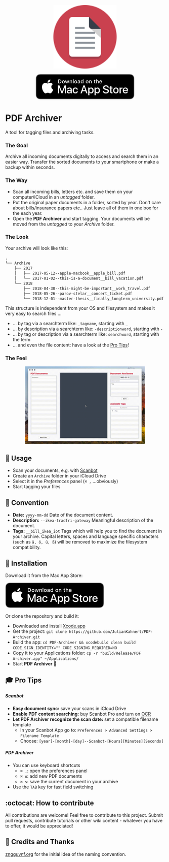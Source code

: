 <p align="center">
<a href="https://itunes.apple.com/app/pdf-archiver/id1352719750" target="itunes_store">
  <img src="assets/AppIcon.svg" width="200px">
</a>
</p>

<p align="center">
<a href="https://itunes.apple.com/app/pdf-archiver/id1352719750" target="itunes_store">
  <img src="assets/MacAppStoreBadge.svg">
</a>
</p>

# PDF Archiver
A tool for tagging files and archiving tasks.

### The Goal
Archive all incoming documents digitally to access and search them in an easier way.
Transfer the sorted documents to your smartphone or make a backup within seconds.

### The Way
* Scan all incoming bills, letters etc. and save them on your computer/iCloud in an *untagged* folder.
* Put the original paper documents in a folder, sorted by year. Don't care about bills/insurance papers etc.. Just leave all of them in one box for the each year.
* Open the **PDF Archiver** and start tagging. Your documents will be moved from the *untagged* to your *Archive* folder.

### The Look
Your archive will look like this:
```
.
└── Archive
    ├── 2017
    │   ├── 2017-05-12--apple-macbook__apple_bill.pdf
    │   └── 2017-01-02--this-is-a-document__bill_vacation.pdf
    └── 2018
        ├── 2018-04-30--this-might-be-important__work_travel.pdf
        ├── 2018-05-26--parov-stelar__concert_ticket.pdf
        └── 2018-12-01--master-thesis__finally_longterm_university.pdf
```

This structure is independent from your OS and filesystem and makes it very easy to search files ...
* ... by tag via a searchterm like: `_tagname`, starting with `_`
* ... by description via a searchterm like: `-descriptionword`, starting with `-`
* ... by tag or description via a searchterm like: `searchword`,  starting with the term
* ... and even the file content: have a look at the [Pro Tips](#pro-tips)!

### The Feel
<p align="center">
<img src="assets/example.gif" style="width: 75%;">
</p>

## :rocket: Usage
* Scan your documents, e.g. with [Scanbot](https://scanbot.io)
* Create an `Archive` folder in your iCloud Drive
* Select it in the *Preferences* panel (`⌘ ,` ...obviously)
* Start tagging your files

## :scroll: Convention
* **Date:** `yyyy-mm-dd` Date of the document content.
* **Description:** `--ikea-tradfri-gateway` Meaningful description of the document.
* **Tags:** `__bill_ikea_iot` Tags which will help you to find the document in your archive.
Capital letters, spaces and language specific characters (such as `ä, ö, ü, ß`) will be removed to maximize the filesystem compatibility.

## :floppy_disk: Installation
Download it from the Mac App Store:

<a href="https://itunes.apple.com/app/pdf-archiver/id1352719750" target="itunes_store">
  <img src="assets/MacAppStoreBadge.svg">
</a>

Or clone the repository and build it:
* Downloaded and install [Xcode.app](https://itunes.apple.com/app/xcode/id497799835)
* Get the project: `git clone https://github.com/JulianKahnert/PDF-Archiver.git`
* Build the app: `cd PDF-Archiver && xcodebuild clean build CODE_SIGN_IDENTITY="" CODE_SIGNING_REQUIRED=NO`
* Copy it to your Applications folder: `cp -r "build/Release/PDF Archiver.app" ~/Applications/`
* Start **PDF Archiver** :rocket:

## <a name="pro-tips"></a>:mortar_board: Pro Tips
##### Scanbot
* **Easy document sync:** save your scans in iCloud Drive
* **Enable PDF content searching:** buy Scanbot Pro and turn on [OCR](https://en.wikipedia.org/wiki/Optical_character_recognition)
* **Let PDF Archiver recognize the scan date:** set a compatible filename template
    * In your Scanbot App go to: `Preferences > Advanced Settings > Filename Template`
    * Choose: `[year]-[month]-[day]--Scanbot-[Hours][Minutes][Seconds]`

##### PDF Archiver
* You can use keyboard shortcuts
    * `⌘ ,`: open the preferences panel
    * `⌘ o`: add new PDF documents
    * `⌘ s`: save the current document in your archive
* Use the `TAB` key for fast field switching

## :octocat: How to contribute
All contributions are welcome!
Feel free to contribute to this project.
Submit pull requests, contribute tutorials or other wiki content - whatever you have to offer, it would be appreciated!

## :book: Credits and Thanks
[zngguvnf.org](https://zngguvnf.org) for the initial idea of the naming convention.

